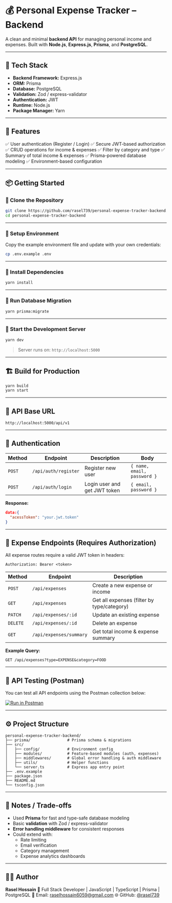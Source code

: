 # 💰 Personal Expense Tracker – Backend

A clean and minimal **backend API** for managing personal income and expenses.
Built with **Node.js**, **Express.js**, **Prisma**, and **PostgreSQL**.

---

## 🚀 Tech Stack

- **Backend Framework:** Express.js
- **ORM:** Prisma
- **Database:** PostgreSQL
- **Validation:** Zod / express-validator
- **Authentication:** JWT
- **Runtime:** Node.js
- **Package Manager:** Yarn

---

## 🧩 Features

✅ User authentication (Register / Login)
✅ Secure JWT-based authorization
✅ CRUD operations for income & expenses
✅ Filter by category and type
✅ Summary of total income & expenses
✅ Prisma-powered database modeling
✅ Environment-based configuration

---

## 📦 Getting Started

### 🔹 Clone the Repository

```bash
git clone https://github.com/rasel739/personal-expense-tracker-backend.git
cd personal-expense-tracker-backend
```

---

### 🔹 Setup Environment

Copy the example environment file and update with your own credentials:

```bash
cp .env.example .env
```

---

### 🔹 Install Dependencies

```bash
yarn install
```

---

### 🔹 Run Database Migration

```bash
yarn prisma:migrate
```

---

### 🔹 Start the Development Server

```bash
yarn dev
```

> Server runs on: `http://localhost:5000`

---

## 🏗️ Build for Production

```bash
yarn build
yarn start
```

---

## 🔗 API Base URL

```
http://localhost:5000/api/v1
```

---

## 🔐 Authentication

| Method | Endpoint             | Description                  | Body                        |
| ------ | -------------------- | ---------------------------- | --------------------------- |
| `POST` | `/api/auth/register` | Register new user            | `{ name, email, password }` |
| `POST` | `/api/auth/login`    | Login user and get JWT token | `{ email, password }`       |

**Response:**

```json
data:{
  "acessToken": "your.jwt.token"
}
```

---

## 💸 Expense Endpoints (Requires Authorization)

All expense routes require a valid JWT token in headers:

```
Authorization: Bearer <token>
```

| Method   | Endpoint                | Description                                |
| -------- | ----------------------- | ------------------------------------------ |
| `POST`   | `/api/expenses`         | Create a new expense or income             |
| `GET`    | `/api/expenses`         | Get all expenses (filter by type/category) |
| `PATCH`  | `/api/expenses/:id`     | Update an existing expense                 |
| `DELETE` | `/api/expenses/:id`     | Delete an expense                          |
| `GET`    | `/api/expenses/summary` | Get total income & expense summary         |

**Example Query:**

```
GET /api/expenses?type=EXPENSE&category=FOOD
```

---

## 🧪 API Testing (Postman)

You can test all API endpoints using the Postman collection below:

[![Run in Postman](https://run.pstmn.io/button.svg)](https://documenter.getpostman.com/view/19946685/2sB3Wjy3bv)

---

## ⚙️ Project Structure

```
personal-expense-tracker-backend/
├── prisma/                # Prisma schema & migrations
├── src/
│   ├── config/            # Environment config
│   ├── modules/           # Feature-based modules (auth, expenses)
│   ├── middlewares/       # Global error handling & auth middleware
│   ├── utils/             # Helper functions
│   └── server.ts          # Express app entry point
├── .env.example
├── package.json
├── README.md
└── tsconfig.json
```

---

## 🧠 Notes / Trade-offs

- Used **Prisma** for fast and type-safe database modeling
- Basic **validation** with Zod / express-validator
- **Error handling middleware** for consistent responses
- Could extend with:
  - Rate limiting
  - Email verification
  - Category management
  - Expense analytics dashboards

---

## 👨‍💻 Author

**Rasel Hossain**
🚀 Full Stack Developer | JavaScript | TypeScript | Prisma | PostgreSQL
📧 Email: [raselhossain6059@gmail.com](mailto:raselhossain6059@gmail.com)
🌐 GitHub: [@rasel739](https://github.com/rasel739)
